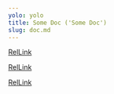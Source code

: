 ```yaml
---
yolo: yolo
title: Some Doc ('Some Doc')
slug: doc.md
---
```


[RelLink](#some-doc)

[RelLink](../../../readme.md/#group-handbook)

[RelLink](../../../test1/_index.md/)
